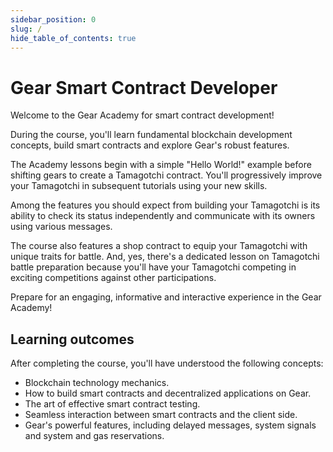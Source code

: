 ```yaml
---
sidebar_position: 0
slug: /
hide_table_of_contents: true
---
```


# Gear Smart Contract Developer

Welcome to the Gear Academy for smart contract development!

During the course, you'll learn fundamental blockchain development concepts, build smart contracts and explore Gear's robust features. 

The Academy lessons begin with a simple "Hello World!" example before shifting gears to create a Tamagotchi contract. You'll progressively improve your Tamagotchi in subsequent tutorials using your new skills. 

Among the features you should expect from building your Tamagotchi is its ability to check its status independently and communicate with its owners using various messages. 

The course also features a shop contract to equip your Tamagotchi with unique traits for battle. And, yes, there's a dedicated lesson on Tamagotchi battle preparation because you'll have your Tamagotchi competing in exciting competitions against other participations. 

Prepare for an engaging, informative and interactive experience in the Gear Academy!

## Learning outcomes

After completing the course, you'll have understood the following concepts: 
- Blockchain technology mechanics.
- How to build smart contracts and decentralized applications on Gear.
- The art of effective smart contract testing.
- Seamless interaction between smart contracts and the client side.
- Gear's powerful features, including delayed messages, system signals and system and gas reservations.
